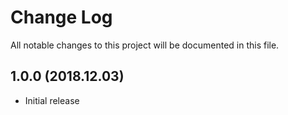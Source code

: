 # Change Log

All notable changes to this project will be documented in this file.

## 1.0.0 (2018.12.03)

- Initial release
